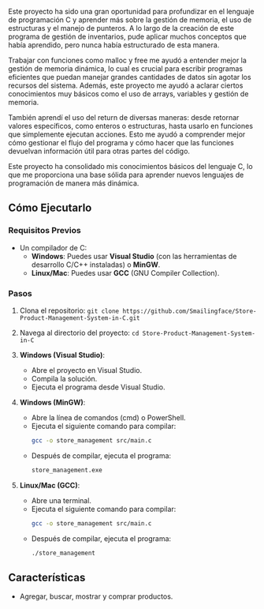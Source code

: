Este proyecto ha sido una gran oportunidad para profundizar en el lenguaje de programación C y aprender más sobre la gestión de memoria, el uso de estructuras y el manejo de punteros. 
A lo largo de la creación de este programa de gestión de inventarios, pude aplicar muchos conceptos que había aprendido, pero nunca había estructurado de esta manera.

Trabajar con funciones como malloc y free me ayudó a entender mejor la gestión de memoria dinámica, lo cual es crucial para escribir programas eficientes que puedan manejar grandes cantidades de datos sin agotar los recursos del sistema. 
Además, este proyecto me ayudó a aclarar ciertos conocimientos muy básicos como el uso de arrays, variables y gestión de memoria.

También aprendí el uso del return de diversas maneras: desde retornar valores específicos, como enteros o estructuras, hasta usarlo en funciones que simplemente ejecutan acciones. 
Esto me ayudó a comprender mejor cómo gestionar el flujo del programa y cómo hacer que las funciones devuelvan información útil para otras partes del código.

Este proyecto ha consolidado mis conocimientos básicos del lenguaje C, lo que me proporciona una base sólida para aprender nuevos lenguajes de programación de manera más dinámica.

## Cómo Ejecutarlo

### Requisitos Previos
- Un compilador de C:
  - **Windows**: Puedes usar **Visual Studio** (con las herramientas de desarrollo C/C++ instaladas) o **MinGW**.
  - **Linux/Mac**: Puedes usar **GCC** (GNU Compiler Collection).

### Pasos
1. Clona el repositorio: `git clone https://github.com/Smailingface/Store-Product-Management-System-in-C.git`
2. Navega al directorio del proyecto: `cd Store-Product-Management-System-in-C`
3. **Windows (Visual Studio)**:
   - Abre el proyecto en Visual Studio.
   - Compila la solución.
   - Ejecuta el programa desde Visual Studio.
   
4. **Windows (MinGW)**:
   - Abre la línea de comandos (cmd) o PowerShell.
   - Ejecuta el siguiente comando para compilar:  
     ```bash
     gcc -o store_management src/main.c
     ```
   - Después de compilar, ejecuta el programa:  
     ```bash
     store_management.exe
     ```

5. **Linux/Mac (GCC)**:
   - Abre una terminal.
   - Ejecuta el siguiente comando para compilar:  
     ```bash
     gcc -o store_management src/main.c
     ```
   - Después de compilar, ejecuta el programa:  
     ```bash
     ./store_management
     ```

## Características
- Agregar, buscar, mostrar y comprar productos.
